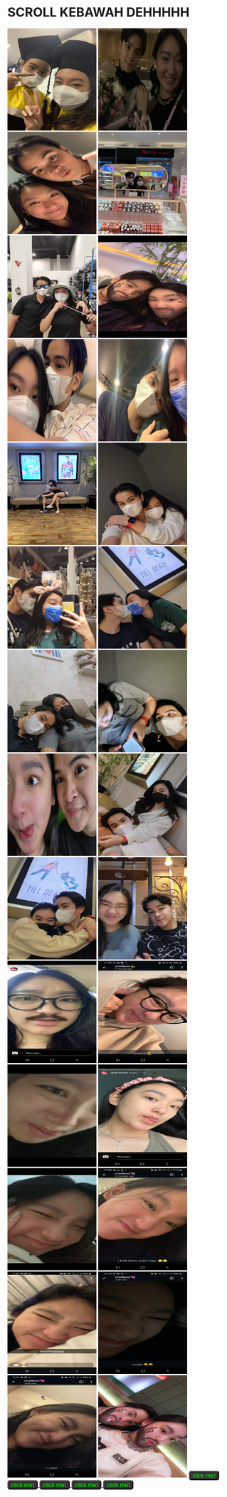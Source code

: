 # SCROLL KEBAWAH DEHHHHH
<img src="grad.jpg" width="200" height="230"> 
<img src="prom.jpg" width="200" height="230">
<img src="flix.jpg" width="200" height="230">
<img src="first.jpg" width="200" height="230">
<img src="IMG-20220611-WA0030.jpg" width="200" height="230">
<img src="IMG-20220613-WA0136.jpg" width="200" height="230">
<img src="IMG-20220615-WA0015.jpg" width="200" height="230">
<img src="IMG-20220703-WA0062.jpg" width="200" height="230">
<img src="20220614_172342.jpg" width="200" height="230">
<img src="20220629_125716.jpg" width="200" height="230">
<img src="20220703_150400.jpg" width="200" height="230">
<img src="20220703_161039.jpg" width="200" height="230">
<img src="20220713_121821.jpg" width="200" height="230">
<img src="20220713_141447.jpg" width="200" height="230">
<img src="20220721_181508.jpg" width="200" height="230">
<img src="20220723_155309.jpg" width="200" height="230">
<img src="20220725_175116.jpg" width="200" height="230">
<img src="20220730_143020.jpg" width="200" height="230">
<img src="Screenshot_20220619-130846_Instagram.jpg" width="200" height="230">
<img src="Screenshot_20220620-115759_WhatsApp.jpg" width="200" height="230">
<img src="Screenshot_20220621-221126_WhatsApp.jpg" width="200" height="230">
<img src="Screenshot_20220622-112055_Instagram.jpg" width="200" height="230">
<img src="Screenshot_20220625-174617_WhatsApp.jpg" width="200" height="230">
<img src="Screenshot_20220705-220653_WhatsApp.jpg" width="200" height="230">
<img src="Screenshot_20220706-075351_Snapchat.jpg" width="200" height="230">
<img src="Screenshot_20220707-224207_WhatsApp.jpg" width="200" height="230">
<img src="Screenshot_20220711-174115_WhatsApp.jpg" width="200" height="230">
<img src="Snapchat-486828455.jpg" width="200" height="230">
<a href="https://www.google.com">
            <button onclick="doSomething()" style="background-color:#333333;color:#00FF00;border-radius:5px">click me!</button>
        </a>
<a href="https://www.google.com">
            <button onclick="doSomething()" style="background-color:#333333;color:#00FF00;border-radius:5px">click me!</button>
        </a>
<a href="https://www.google.com">
            <button onclick="doSomething()" style="background-color:#333333;color:#00FF00;border-radius:5px">click me!</button>
        </a>
<a href="https://www.google.com">
            <button onclick="doSomething()" style="background-color:#333333;color:#00FF00;border-radius:5px">click me!</button>
        </a>
<a href="https://www.google.com">
            <button onclick="doSomething()" style="background-color:#333333;color:#00FF00;border-radius:5px">click me!</button>
        </a>
        


